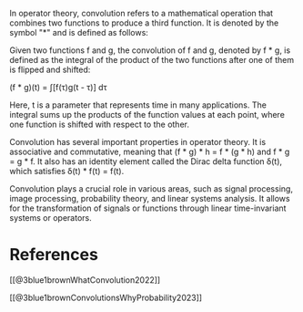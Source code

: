 In operator theory, convolution refers to a mathematical operation that combines two functions to produce a third function. It is denoted by the symbol "*" and is defined as follows:

Given two functions f and g, the convolution of f and g, denoted by f * g, is defined as the integral of the product of the two functions after one of them is flipped and shifted:

(f * g)(t) = ∫[f(τ)g(t - τ)] dτ

Here, t is a parameter that represents time in many applications. The integral sums up the products of the function values at each point, where one function is shifted with respect to the other.

Convolution has several important properties in operator theory. It is associative and commutative, meaning that (f * g) * h = f * (g * h) and f * g = g * f. It also has an identity element called the Dirac delta function δ(t), which satisfies δ(t) * f(t) = f(t).

Convolution plays a crucial role in various areas, such as signal processing, image processing, probability theory, and linear systems analysis. It allows for the transformation of signals or functions through linear time-invariant systems or operators.

# References

[[@3blue1brownWhatConvolution2022]]

[[@3blue1brownConvolutionsWhyProbability2023]]